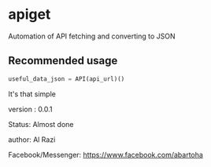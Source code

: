 # apiget

Automation of API fetching and converting to JSON


## Recommended usage

```python
useful_data_json = API(api_url)()
```

It's that simple

version : 0.0.1

Status: Almost done

author: Al Razi

Facebook/Messenger: https://www.facebook.com/abartoha